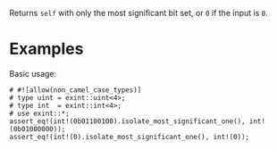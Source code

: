 Returns `self` with only the most significant bit set, or `0` if the input is `0`.

# Examples

Basic usage:

```
# #![allow(non_camel_case_types)]
# type uint = exint::uint<4>;
# type int  = exint::int<4>;
# use exint::*;
assert_eq!(int!(0b01100100).isolate_most_significant_one(), int!(0b01000000));
assert_eq!(int!(0).isolate_most_significant_one(), int!(0));
```
